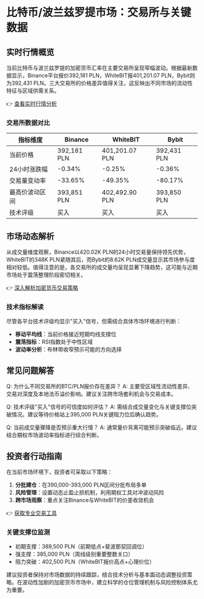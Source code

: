 # 比特币/波兰兹罗提市场：交易所与关键数据

## 实时行情概览
当前比特币与波兰兹罗提的加密货币汇率在主要交易所呈现窄幅波动。根据最新数据显示，Binance平台报价392,181 PLN，WhiteBIT报401,201.07 PLN，Bybit则为392,431 PLN。三大交易所的价格差异值得关注，这反映出不同市场的流动性特征与区域供需关系。

👉 [查看实时行情分析](https://bit.ly/okx_welcome)

### 交易所数据对比
| 指标维度       | Binance       | WhiteBIT          | Bybit           |
|----------------|---------------|-------------------|-----------------|
| 当前价格       | 392,181 PLN   | 401,201.07 PLN    | 392,431 PLN     |
| 24小时涨跌幅   | -0.34%        | -0.25%            | -0.36%          |
| 交易量变动率   | -33.65%       | -49.35%           | -80.17%         |
| 最高价波动区间 | 393,851 PLN   | 402,492.90 PLN    | 393,850 PLN     |
| 技术评级       | 买入          | 买入              | 买入            |

## 市场动态解析
从成交量维度观察，Binance以420.02K PLN的24小时交易量保持领先优势，WhiteBIT的348K PLN紧随其后，而Bybit的8.62K PLN成交量显示其市场参与度相对较低。值得注意的是，各交易所的成交量均呈现显著下降趋势，这可能与近期市场处于震荡整理阶段密切相关。

👉 [深入解析加密货币交易策略](https://bit.ly/okx_welcome)

### 技术指标解读
尽管各平台技术评级均显示"买入"信号，但需结合具体市场环境进行判断：
- **移动平均线**：当前价格接近短期均线支撑位
- **震荡指标**：RSI指数处于中性区域
- **波动率分析**：布林带收窄预示可能的方向选择

## 常见问题解答
Q: 为什么不同交易所的BTC/PLN报价存在差异？
A: 主要受区域性流动性差异、交易对深度及本地法币溢价影响。建议关注跨市场套利机会与交易成本。

Q: 技术评级"买入"信号的可信度如何评估？
A: 需结合成交量变化与关键支撑位突破情况。建议等待价格站上395,000 PLN关键阻力位后确认趋势。

Q: 当前成交量骤降是否预示重大行情？
A: 通常量价背离可能预示突破临近。建议结合期权市场波动率指标进行综合判断。

## 投资者行动指南
在当前市场环境下，投资者可采取以下策略：
1. **分批建仓**：在390,000-393,000 PLN区间分批布局多单
2. **风险管理**：设置动态止盈止损机制，利用期权工具对冲波动风险
3. **跨市场观察**：重点关注Binance与WhiteBIT的价差收敛机会

👉 [获取专业交易工具](https://bit.ly/okx_welcome)

### 关键支撑位监测
- 初期支撑：389,500 PLN（前期低点+斐波那契回调位）
- 强支撑：385,000 PLN（周线级别重要整数关口）
- 阻力突破：402,500 PLN（WhiteBIT报价高点+心理价位）

建议投资者保持对市场数据的持续跟踪，结合技术分析与基本面动态调整投资策略。在波动性加剧的加密货币市场中，建立科学的仓位管理机制与风险控制体系尤为重要。